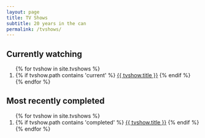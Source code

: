 ```yaml
---
layout: page
title: TV Shows
subtitle: 20 years in the can
permalink: /tvshows/
---
```


## Currently watching
<ol id="current">
{% for tvshow in site.tvshows %}
  <li>  
    {% if tvshow.path contains 'current' %}
      <a href="{{ tvshow.external_url }}">{{ tvshow.title }}</a>
    {% endif %}
  </li>
{% endfor %}
</ol>

## Most recently completed
<ol id="completed">
{% for tvshow in site.tvshows %}
  <li>
    {% if tvshow.path contains 'completed' %}
      <a href="{{ tvshow.external_url }}">{{ tvshow.title }}</a>
    {% endif %}
  </li>
{% endfor %}
</ol>
